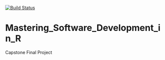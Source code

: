 <!-- README.md is generated from README.Rmd. Please edit that file -->
[![Build Status](https://travis-ci.org/rainiercito/Mastering_Software_Development_in_R.svg?branch=master)](https://travis-ci.org/rainiercito/Mastering_Software_Development_in_R)
# Mastering_Software_Development_in_R
Capstone Final Project
